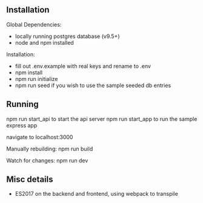 ## Installation

Global Dependencies:

 - locally running postgres database (v9.5+)
 - node and npm installed

Installation:

- fill out .env.example with real keys and rename to .env
- npm install
- npm run initialize
- npm run seed if you wish to use the sample seeded db entries

## Running

npm run start_api to start the api server
npm run start_app to run the sample express app

navigate to localhost:3000

Manually rebuilding: npm run build

Watch for changes: npm run dev 

## Misc details

- ES2017 on the backend and frontend, using webpack to transpile
